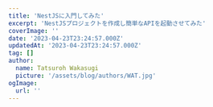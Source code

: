 ```yaml
---
title: 'NestJSに入門してみた'
excerpt: 'NestJSプロジェクトを作成し簡単なAPIを起動させてみた'
coverImage: ''
date: '2023-04-23T23:24:57.000Z'
updatedAt: '2023-04-23T23:24:57.000Z'
tag: []
author:
  name: Tatsuroh Wakasugi
  picture: '/assets/blog/authors/WAT.jpg'
ogImage:
  url: ''
---
```

